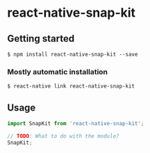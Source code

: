 # react-native-snap-kit

## Getting started

`$ npm install react-native-snap-kit --save`

### Mostly automatic installation

`$ react-native link react-native-snap-kit`

## Usage
```javascript
import SnapKit from 'react-native-snap-kit';

// TODO: What to do with the module?
SnapKit;
```
